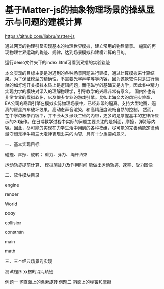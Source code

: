 # 基于Matter-js的抽象物理场景的操纵显示与问题的建模计算

https://github.com/liabru/matter-js



通过网页的物理引擎实现基本的物理世界模拟，建立常用的物理情景。
逼真的再现物理世界运动的轨迹、规律，达到场景模拟和建模计算的目的。

运行demo文件夹下的index.html可看到双摆的实验轨迹





   本文实现的目标主要是对遇到的各种场景问题进行建模，通过计算模拟来计算结果。为了保证模型的精确性，不需要光学声学等等内容，因为这款软件只是进行简单的如灯泡开关模拟本质上是逻辑问题，而电磁学的基础又是力学，因此集中精力实现力学的模块对深入的理解物理学，引导教学的兴趣非常有意义。
    国内外也有非常专业的模拟软件，以及很多专业的游戏引擎。比如上海交大的风洞实验室，EA公司的寒霜引擎在模拟实际物理场景中，已经非常的逼真。支持大型地图，逼真的房屋汽车破坏效果，高动态声音渲染，和高精细度流畅自然的控制。
    然而，在中学的教学内容中，并不会太多涉及三维的内容，更多的是掌握基本的定律所显示的2d操作。在日常教学过程中实际的问题主要关注的是斜面，摩擦，弹簧等内容。因此，尽可能的实现在力学生活中用到的各种模组，尽可能的完善动能定律动量守恒定律牛顿三大定律表现出来的内容，具有十分重要的意义。


一、基本实现目标

  碰撞、摩擦、旋转；
  重力、弹力、绳杆约束

  运动轨迹提前计算、
  模拟施加力及作用时间
  能做出运动轨迹、速率、受力图像


二、软件模块目录

engine 

render 

World 

body

collision

constrain 

  main

  math 

三、三个经典场景的实现

  测试程序 双摆的混沌轨迹


  例题一 竖直面上的绳索旋转
  例题二 斜面上的弹簧和摩擦

  
